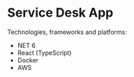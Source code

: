 # Service Desk App 
Technologies, frameworks and platforms:
- NET 6
- React (TypeScript)
- Docker
- AWS